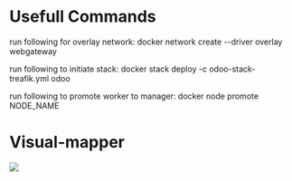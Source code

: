 # Usefull Commands
run following for overlay network: docker network create --driver overlay webgateway

run following to initiate stack: docker stack deploy -c odoo-stack-treafik.yml odoo

run following to promote worker to manager: docker node promote NODE_NAME

# Visual-mapper
![](https://img.maartenmol.nl/36dd8a29.png)
